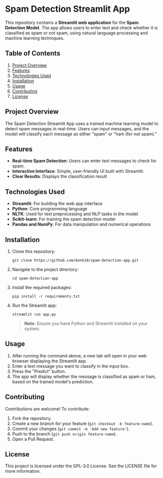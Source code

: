 Spam Detection Streamlit App
============================

This repository contains a **Streamlit web application** for the **Spam Detection Model**. The app allows users to enter text and check whether it is classified as spam or not spam, using natural language processing and machine learning techniques.

Table of Contents
-----------------

1.  [Project Overview](#project-overview)
2.  [Features](#features)
3.  [Technologies Used](#technologies-used)
4.  [Installation](#installation)
5.  [Usage](#usage)
6.  [Contributing](#contributing)
7.  [License](#license)

Project Overview
----------------

The Spam Detection Streamlit App uses a trained machine learning model to detect spam messages in real-time. Users can input messages, and the model will classify each message as either "spam" or "ham (for not spam)."

Features
--------

-   **Real-time Spam Detection**: Users can enter text messages to check for spam.
-   **Interactive Interface**: Simple, user-friendly UI built with Streamlit.
-   **Clear Results**: Displays the classification result

Technologies Used
-----------------

-   **Streamlit**: For building the web app interface
-   **Python**: Core programming language
-   **NLTK**: Used for text preprocessing and NLP tasks in the model
-   **Scikit-learn**: For training the spam detection model
-   **Pandas and NumPy**: For data manipulation and numerical operations

Installation
------------

1.  Clone this repository:

    `git clone https://github.com/bonk18/spam-detection-app.git`

2.  Navigate to the project directory:

    `cd spam-detection-app`

3.  Install the required packages:

    `pip install -r requirements.txt`

4.  Run the Streamlit app:

    `streamlit run app.py`

    > **Note**: Ensure you have Python and Streamlit installed on your system.

Usage
-----

1.  After running the command above, a new tab will open in your web browser displaying the Streamlit app.
2.  Enter a text message you want to classify in the input box.
3.  Press the "Predict" button.
4.  The app will display whether the message is classified as spam or ham, based on the trained model's prediction.

Contributing
------------

Contributions are welcome! To contribute:

1.  Fork the repository.
2.  Create a new branch for your feature (`git checkout -b feature-name`).
3.  Commit your changes (`git commit -m 'Add new feature'`).
4.  Push to the branch (`git push origin feature-name`).
5.  Open a Pull Request.

License
-------

This project is licensed under the GPL-3.0 License. See the LICENSE file for more information.
